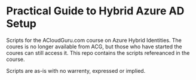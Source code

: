 # Practical Guide to Hybrid Azure AD Setup
Scripts for the ACloudGuru.com course on Azure Hybrid Identities.
The coures is no longer available from ACG, but those who have started the coures can still access it.
This repo contains the scripts refereanced in the course.


Scripts are as-is with no warrenty, expressed or implied.

